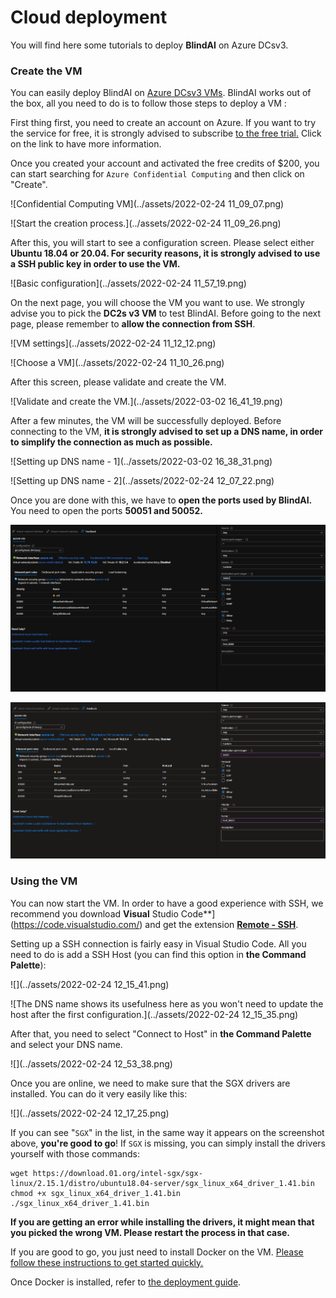 # Cloud deployment

You will find here some tutorials to deploy **BlindAI** on Azure DCsv3.

### Create the VM

You can easily deploy BlindAI on [Azure DCsv3 VMs](https://docs.microsoft.com/en-us/azure/virtual-machines/dcv3-series). BlindAI works out of the box, all you need to do is to follow those steps to deploy a VM :&#x20;

First thing first, you need to create an account on Azure. If you want to try the service for free, it is strongly advised to subscribe [to the free trial.](https://azure.microsoft.com/en-us/free/) Click on the link to have more information.

Once you created your account and activated the free credits of $200, you can start searching for `Azure Confidential Computing` and then click on "Create".

![Confidential Computing VM](../assets/2022-02-24 11_09_07.png)

![Start the creation process.](../assets/2022-02-24 11_09_26.png)

After this, you will start to see a configuration screen. Please select either **Ubuntu 18.04 or 20.04. For security reasons, it is strongly advised to use a SSH public key in order to use the VM.**

![Basic configuration](../assets/2022-02-24 11_57_19.png)

On the next page, you will choose the VM you want to use. We strongly advise you to pick the **DC2s v3 VM** to test BlindAI. Before going to the next page, please remember to **allow the connection from SSH**.

![VM settings](../assets/2022-02-24 11_12_12.png)

![Choose a VM](../assets/2022-02-24 11_10_26.png)

After this screen, please validate and create the VM.

![Validate and create the VM.](../assets/2022-03-02 16_41_19.png)

After a few minutes, the VM will be successfully deployed. Before connecting to the VM, **it is strongly advised to set up a DNS name, in order to simplify the connection as much as possible.**

![Setting up DNS name - 1](../assets/2022-03-02 16_38_31.png)

![Setting up DNS name - 2](../assets/2022-02-24 12_07_22.png)

Once you are done with this, we have to **open the ports used by BlindAI.** You need to open the ports **50051 and 50052.**

![](../assets/image.png)

![](../assets/image_1.png)

### Using the VM

You can now start the VM. In order to have a good experience with SSH, we recommend you download **Visual** Studio Code**](https://code.visualstudio.com/) and get the extension [**Remote - SSH**](https://marketplace.visualstudio.com/items?itemName=ms-vscode-remote.remote-ssh).

Setting up a SSH connection is fairly easy in Visual Studio Code. All you need to do is add a SSH Host (you can find this option in **the Command Palette**):&#x20;

![](../assets/2022-02-24 12_15_41.png)

![The DNS name shows its usefulness here as you won't need to update the host after the first configuration.](../assets/2022-02-24 12_15_35.png)

After that, you need to select "Connect to Host" in **the Command Palette** and select your DNS name.

![](../assets/2022-02-24 12_53_38.png)

Once you are online, we need to make sure that the SGX drivers are installed. You can do it very easily like this:&#x20;

![](../assets/2022-02-24 12_17_25.png)

If you can see "`SGX`" in the list, in the same way it appears on the screenshot above, **you're good to go**! If `SGX` is missing, you can simply install the drivers yourself with those commands:&#x20;

```
wget https://download.01.org/intel-sgx/sgx-linux/2.15.1/distro/ubuntu18.04-server/sgx_linux_x64_driver_1.41.bin
chmod +x sgx_linux_x64_driver_1.41.bin
./sgx_linux_x64_driver_1.41.bin
```

**If you are getting an error while installing the drivers, it might mean that you picked the wrong VM. Please restart the process in that case.**

If you are good to go, you just need to install Docker on the VM. [Please follow these instructions to get started quickly. ](https://docs.docker.com/engine/install/ubuntu/#install-using-the-repository)

Once Docker is installed, refer to [the deployment guide](deploy-on-premise.md).
